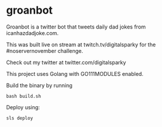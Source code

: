 # groanbot

Groanbot is a twitter bot that tweets daily dad jokes from icanhazdadjoke.com.

This was built live on stream at twitch.tv/digitalsparky for the #noservernovember challenge.

Check out my twitter at twitter.com/digitalsparky

This project uses Golang with GO111MODULES enabled.

Build the binary by running

```bash build.sh```

Deploy using:

```sls deploy```